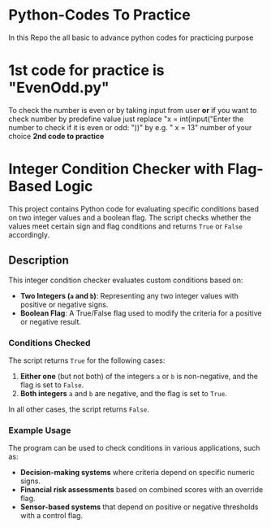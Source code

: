 # Python-Codes To Practice
In this Repo the all basic to advance python codes for practicing purpose 
# 1st code for practice is "EvenOdd.py"
To check the number is even or by taking input from user **or** if you want to check number by predefine value just replace 
"x = int(input("Enter the number to check if it is even or odd: "))" by e.g. " x = 13" number of your choice
**2nd code to practice**
# Integer Condition Checker with Flag-Based Logic

This project contains Python code for evaluating specific conditions based on two integer values and a boolean flag. The script checks whether the values meet certain sign and flag conditions and returns `True` or `False` accordingly.
## Description

This integer condition checker evaluates custom conditions based on:
- **Two Integers (`a` and `b`)**: Representing any two integer values with positive or negative signs.
- **Boolean Flag**: A True/False flag used to modify the criteria for a positive or negative result.

### Conditions Checked

The script returns `True` for the following cases:
1. **Either one** (but not both) of the integers `a` or `b` is non-negative, and the flag is set to `False`.
2. **Both integers** `a` and `b` are negative, and the flag is set to `True`.

In all other cases, the script returns `False`.

### Example Usage

The program can be used to check conditions in various applications, such as:
- **Decision-making systems** where criteria depend on specific numeric signs.
- **Financial risk assessments** based on combined scores with an override flag.
- **Sensor-based systems** that depend on positive or negative thresholds with a control flag.


